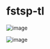 # fstsp-tl

![image](https://github.com/avelin0/fstsp-tl/assets/12461215/a70202d4-e3c8-4f68-b8b9-124fbe5dc632)

![image](https://github.com/avelin0/fstsp-tl/assets/12461215/00b94bc5-4c58-431a-b527-69a483415333)


